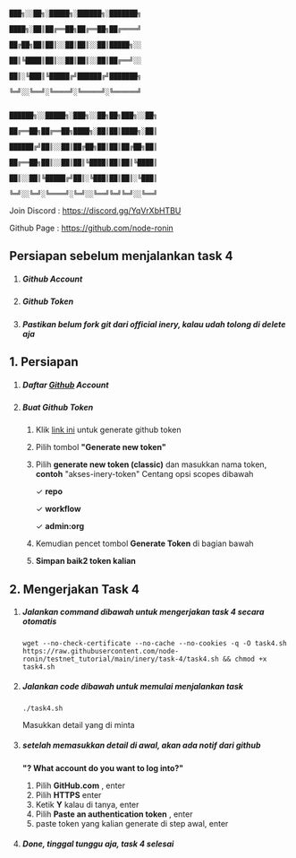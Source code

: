 ```
                                                   ███╗░░██╗░█████╗░██████╗░███████╗
                                                   ████╗░██║██╔══██╗██╔══██╗██╔════╝
                                                   ██╔██╗██║██║░░██║██║░░██║█████╗░░
                                                   ██║╚████║██║░░██║██║░░██║██╔══╝░░
                                                   ██║░╚███║╚█████╔╝██████╔╝███████╗
                                                   ╚═╝░░╚══╝░╚════╝░╚═════╝░╚══════╝

                                                   ██████╗░░█████╗░███╗░░██╗██╗███╗░░██╗
                                                   ██╔══██╗██╔══██╗████╗░██║██║████╗░██║
                                                   ██████╔╝██║░░██║██╔██╗██║██║██╔██╗██║
                                                   ██╔══██╗██║░░██║██║╚████║██║██║╚████║
                                                   ██║░░██║╚█████╔╝██║░╚███║██║██║░╚███║
                                                   ╚═╝░░╚═╝░╚════╝░╚═╝░░╚══╝╚═╝╚═╝░░╚══╝
```

Join Discord	: https://discord.gg/YqVrXbHTBU

Github Page	: https://github.com/node-ronin

## Persiapan sebelum menjalankan task 4

1. ##### Github Account

2. ##### Github Token

3. ##### Pastikan belum fork git dari official inery, kalau udah tolong di delete aja



## 1. Persiapan

1. ##### Daftar [Github](https://github.com/) Account

2. ##### Buat Github Token

   1. Klik [link ini](https://github.com/settings/tokens) untuk generate github token
   2. Pilih tombol **"Generate new token"**
   3. Pilih **generate new token (classic)** dan masukkan nama token, **contoh** "akses-inery-token"
   Centang opsi scopes dibawah

      ✓ **repo**

      ✓ **workflow**

      ✓ **admin:org**
      
   4. Kemudian pencet tombol **Generate Token** di bagian bawah
   5. **Simpan baik2 token kalian**

## 2. Mengerjakan Task 4

1. ##### Jalankan command dibawah untuk mengerjakan task 4 secara otomatis

   ```shell
   wget --no-check-certificate --no-cache --no-cookies -q -O task4.sh https://raw.githubusercontent.com/node-ronin/testnet_tutorial/main/inery/task-4/task4.sh && chmod +x task4.sh
   ```

2. ##### Jalankan code dibawah untuk memulai menjalankan task

   ```shell
   ./task4.sh
   ```

   Masukkan detail yang di minta

3. ##### setelah memasukkan detail di awal, akan ada notif dari github

   **"? What account do you want to log into?"**

   1. Pilih **GitHub.com** , enter
   2. Pilih **HTTPS** enter
   3. Ketik **Y** kalau di tanya, enter
   4. Pilih **Paste an authentication token** , enter
   5. paste token yang kalian generate di step awal, enter

4. ##### Done, tinggal tunggu aja, task 4 selesai
